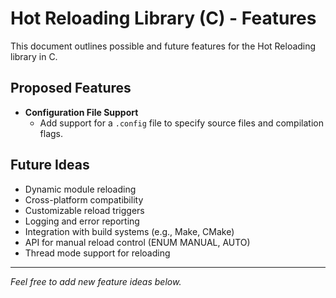 # Hot Reloading Library (C) - Features

This document outlines possible and future features for the Hot Reloading library in C.

## Proposed Features

- **Configuration File Support**
	- Add support for a `.config` file to specify source files and compilation flags.

## Future Ideas

- Dynamic module reloading
- Cross-platform compatibility
- Customizable reload triggers
- Logging and error reporting
- Integration with build systems (e.g., Make, CMake)
- API for manual reload control (ENUM MANUAL, AUTO)
- Thread mode support for reloading

---

*Feel free to add new feature ideas below.*
